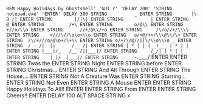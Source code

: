 `REM Happy Holidays by Ghostshell'
'GUI r'
'DELAY 200'
'STRING notepad.exe'
'ENTER'
DELAY 300
STRING          _
ENTER
STRING       |\ 0 /|
ENTER
STRING        |/|\|
ENTER
STRING          |
ENTER
STRING          @
ENTER
STRING         /+\
ENTER
STRING        o/@\\
ENTER
STRING      +//o/\\o
ENTER
STRING      //+/@\\/+o
ENTER
STRING     /\/o//+/\\\\
ENTER
STRING    +///\//\o\o+\\o
ENTER
STRING   o/+@/++/\\\@\\/\+
ENTER
STRING  /\/+///o/@\o+/\+\\
ENTER
STRING o/+/\/@//||\/\\o\\\o _
ENTER
STRING  /__ /|  ||      /__ /|
ENTER
STRING | * | | (__)___ | * | |
ENTER
STRING |___|/_   /__ /||___|/
ENTER
STRING     /_/| | * | |
ENTER
STRING    |_|/  |___|/
ENTER
STRING      `-.____/
ENTER
ENTER
STRING Twas the
ENTER
STRING Night
ENTER
STRING before
ENTER
STRING Christmas...
ENTER
STRING And All Through
ENTER
STRING The House....
ENTER
STRING Not A Creature Was
ENTER
STRING Sturring...
ENTER
STRING Not Even
ENTER
STRING A Mouse
ENTER
ENTER
STRING Happy Holidays To All!!
ENTER
ENTER
STRING From 
ENTER
ENTER
STRING Cheers!!
ENTER
DELAY 100
ALT SPACE
STRING x`